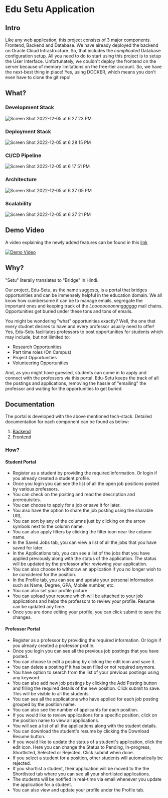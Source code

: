 # Edu Setu Application


## Intro

Like any web application, this project consists of 3 major components. Frontend, Backend and Database.
We have already deployed the backend on Oracle Cloud Infrastructure. So, that includes the _complicated_ Database configuration setup. All you need to do to start using this project is to setup the User Interface. Unfortunately, we couldn't deploy the frontend on the server because of memory limitations on the free-tier account. So, we have the next-best thing in place! Yes, using DOCKER, which means you don't even have to clone the git repo!

## What?

### Development Stack

![Screen Shot 2022-12-05 at 6 27 23 PM](https://user-images.githubusercontent.com/30636208/205766015-6279b9ef-239b-4aa0-b7d4-15500d17c361.png)

### Deployment Stack

![Screen Shot 2022-12-05 at 6 28 15 PM](https://user-images.githubusercontent.com/30636208/205766386-35aaa0d0-25b2-4e7a-b55c-043ae10c40d4.png)

### CI/CD Pipeline

![Screen Shot 2022-12-05 at 6 17 51 PM](https://user-images.githubusercontent.com/30636208/205818343-13e63b04-b35e-4f2b-a78f-6fd073fa0192.png)



### Architecture

![Screen Shot 2022-12-05 at 6 37 05 PM](https://user-images.githubusercontent.com/30636208/205768119-c0776614-4319-4a15-9e98-10182211fab4.png)

### Scalability

![Screen Shot 2022-12-05 at 6 37 21 PM](https://user-images.githubusercontent.com/30636208/205768148-64120acc-3541-47ce-8f8d-eb24ae646867.png)


## Demo Video 

A video explaining the newly added features can be found in this [link](https://drive.google.com/file/d/1SAOqbMNJrZS7wzJ1X1OPpqAk_wSBRjD7/view?usp=sharing)

[![Demo Video](http://img.youtube.com/vi/-n5OHN_Oc7I/0.jpg)](http://www.youtube.com/watch?v=-n5OHN_Oc7I "Video Title")


## Why?

"Setu" literally translates to "Bridge" in Hindi.

Our project, Edu-Setu, as the name suggests, is a portal that bridges opportunities and can be immensely helpful in the education domain. We all know how cumbersome it can be to manage emails, segregate the important ones and keeping track of the _Loooooooonnngggggg_ mail chains. Opportunities get buried under these tons and tons of emails.

You might be wondering "what" opportunities exactly? Well, the one that every studnet desires to have and every professor usually need to offer! Yes, Edu-Setu facilitates professors to post opportunities for students which may include, but not liimited to:

-   Research Opportunities
-   Part time roles (On Campus)
-   Project Opportunities
-   Volunteering Opportunities

And, as you might have guessed, students can come in to apply and connect with the professors via this portal. Edu-Setu keeps the track of all the postings and applications, removing the hassle of "emailing" the professor and waiting for the opportunities to get buried.


## Documentation

The portal is developed with the above mentioned tech-stack. Detailed documentation for each component can be found as below:

1. [Backend](./code/backend/README.md)
2. [Frontend](./code/ui/README.md)


### How?

#### Student Portal
- Register as a student by providing the required information. Or login if you already created a student profile.
- Once you login you can see the list of all the open job positions posted by various professors.
- You can check on the posting and read the description and prerequisites.
- You can choose to apply for a job or save it for later.
- You also have the option to share the job posting using the sharable URL.
- You can sort by any of the columns just by clicking on the arrow symbols next to the column name.
- You can also apply filters by clicking the filter icon near the column name.
- In the Saved Jobs tab, you can view a list of all the jobs that you have saved for later.
- In the Applications tab, you can see a list of the jobs that you have applied previously along with the status of the application. The status will be updated by the professor after reviewing your application.
- You can also choose to withdraw an application if you no longer wish to be considered for the position.
- In the Profile tab, you can see and update your personal information such as Name, Degree, GPA, Mobile number, etc. 
- You can also set your profile picture. 
- You can upload your resume which will be attached to your job applications and helps the professors to review your profile. Resume can be updated any time.
- Once you are done editing your profile, you can click submit to save the changes.

#### Professor Portal
- Register as a professor by providing the required information. Or login if you already created a professor profile.
- Once you login you can see all the previous job postings that you have posted. 
- You can choose to edit a posting by clicking the edit icon and save it.
- You can delete a posting if it has been filled or not required anymore.
- You have option to search from the list of your previous postings using any keyword.
- You can also add new job postings by clicking the Add Posting button and filling the required details of the new position. Click submit to save. This will be visible to all the students.
- You can see all the applications who have applied for each job posting grouped by the position name. 
- You can also see the number of applicants for each position.
- If you would like to review applications for a specific position, click on the position name to view all applications.
- You will see a list of all the applications along with the student details.
- You can download the student's resume by clicking the Download Resume button.
- If you would like to update the status of a student's application, click the edit icon. Here you can change the Status to Pending, In-progress, Shortlisted, Selected or Rejected. Click submit when done.
- If you select a student for a position, other students will automatically be rejected.
- If you shortlist a student, their application will be moved to the the Shortlisted tab where you can see all your shortlisted applications.
- The students will be notified in real-time via email whenever you update the application for a student.
- You can also view and update your profile under the Profile tab. 
